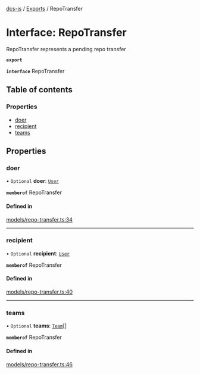 [dcs-js](../README.md) / [Exports](../modules.md) / RepoTransfer

# Interface: RepoTransfer

RepoTransfer represents a pending repo transfer

**`export`**

**`interface`** RepoTransfer

## Table of contents

### Properties

- [doer](RepoTransfer.md#doer)
- [recipient](RepoTransfer.md#recipient)
- [teams](RepoTransfer.md#teams)

## Properties

### <a id="doer" name="doer"></a> doer

• `Optional` **doer**: [`User`](User.md)

**`memberof`** RepoTransfer

#### Defined in

[models/repo-transfer.ts:34](https://github.com/unfoldingWord/dcs-js/blob/b29eb7a/models/repo-transfer.ts#L34)

___

### <a id="recipient" name="recipient"></a> recipient

• `Optional` **recipient**: [`User`](User.md)

**`memberof`** RepoTransfer

#### Defined in

[models/repo-transfer.ts:40](https://github.com/unfoldingWord/dcs-js/blob/b29eb7a/models/repo-transfer.ts#L40)

___

### <a id="teams" name="teams"></a> teams

• `Optional` **teams**: [`Team`](Team.md)[]

**`memberof`** RepoTransfer

#### Defined in

[models/repo-transfer.ts:46](https://github.com/unfoldingWord/dcs-js/blob/b29eb7a/models/repo-transfer.ts#L46)
